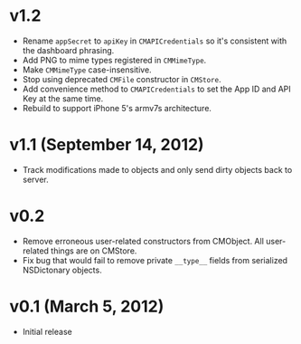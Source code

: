 v1.2
=======
* Rename `appSecret` to `apiKey` in `CMAPICredentials` so it's consistent with the dashboard phrasing.
* Add PNG to mime types registered in `CMMimeType`.
* Make `CMMimeType` case-insensitive.
* Stop using deprecated `CMFile` constructor in `CMStore`.
* Add convenience method to `CMAPICredentials` to set the App ID and API Key at the same time.
* Rebuild to support iPhone 5's armv7s architecture.

v1.1 (September 14, 2012)
======
* Track modifications made to objects and only send dirty objects back to server.

v0.2
======
* Remove erroneous user-related constructors from CMObject. All user-related things are on CMStore.
* Fix bug that would fail to remove private `__type__` fields from serialized NSDictonary objects.

v0.1 (March 5, 2012)
======
* Initial release
